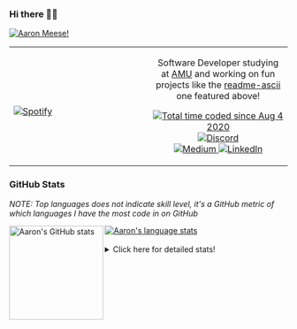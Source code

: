 ### Hi there 👋🏻
[![Aaron Meese!](https://user-images.githubusercontent.com/17814535/88975338-a2aabf00-d27f-11ea-963f-8a19608716b4.png)](https://github.com/ajmeese7/readme-ascii "README ASCII")

<!-- Modified from project here: https://github.com/novatorem/novatorem -->
<table width="100%"> 
  <tr>
  <td width="50%">
      
&nbsp; <br> [![Spotify](https://ajmeese7.vercel.app/api/spotify)](https://open.spotify.com/user/ajmeese)

  </td>
  <td width="50%">
    <p align="center">
    Software Developer studying at <a href="https://www.amu.apus.edu/">AMU</a> and working on fun 
    projects like the <a href="https://github.com/ajmeese7/readme-ascii">readme-ascii</a> one featured above!
    </p>
    <p align="center">
      <a href="https://wakatime.com/@f726891d-3b02-46cd-9b60-e8c59f9e2b14">
        <img src="https://wakatime.com/badge/user/f726891d-3b02-46cd-9b60-e8c59f9e2b14.svg" alt="Total time coded since Aug 4 2020" title="WakaTime" />
      </a>
      <a href="http://link.aaronmeese.com/discord">
        <img src="https://img.shields.io/badge/discord-ajmeese7%234835-369?style=flat-square&logo=discord&logoColor=white&color=purple" alt="Discord" title="Discord">
      </a>
      <br />
      <a href="https://link.aaronmeese.com/medium">
        <img src="https://img.shields.io/badge/medium-ajmeese7-1DB954?style=flat-square&logo=medium&logoColor=white" alt="Medium" title="Medium">
      </a>
      <a href="https://link.aaronmeese.com/linkedin">
        <img src="https://img.shields.io/badge/linkedIn-aaronmeese-1DB954?style=flat-square&logo=linkedin&logoColor=white&color=blue" alt="LinkedIn" title="LinkedIn">
      </a>
    </p>
  </td>

</table>

[//]: <> (The `&nbsp;` is to have Aphelion take up more space)

### GitHub Stats ###
*NOTE: Top languages does not indicate skill level, it's a GitHub metric of which languages I have the most code in on GitHub*

<a href="https://profile-summary-for-github.com/user/ajmeese7">
  <img align="left" height="170px" src="https://github-readme-stats.vercel.app/api?username=ajmeese7&show_icons=true&line_height=27&count_private=true&include_all_commits=true" alt="Aaron's GitHub stats"/>
  <img src="https://github-readme-stats.vercel.app/api/top-langs/?username=ajmeese7&hide_langs_below=5&layout=compact" alt="Aaron's language stats"/>
</a>

<br />
<br />
<details>
<summary>Click here for detailed stats!</summary>

### :zap: Recent Activity
<!--START_SECTION:activity-->
1. 🗣 Commented on [#5084](https://github.com/openemr/openemr/issues/5084) in [openemr/openemr](https://github.com/openemr/openemr)
2. 🗣 Commented on [#5084](https://github.com/openemr/openemr/issues/5084) in [openemr/openemr](https://github.com/openemr/openemr)
3. ❗️ Opened issue [#5084](https://github.com/openemr/openemr/issues/5084) in [openemr/openemr](https://github.com/openemr/openemr)
4. 💪 Opened PR [#315](https://github.com/openemr/openemr-devops/pull/315) in [openemr/openemr-devops](https://github.com/openemr/openemr-devops)
5. 🗣 Commented on [#60](https://github.com/lsirivong/gatsby-plugin-modal-routing/issues/60) in [lsirivong/gatsby-plugin-modal-routing](https://github.com/lsirivong/gatsby-plugin-modal-routing)
<!--END_SECTION:activity-->

### 🧐 Waka Stats
<!--START_SECTION:waka-->
![Code Time](http://img.shields.io/badge/Code%20Time-924%20hrs%2038%20mins-blue)

**🐱 My GitHub Data** 

> 🏆 437 Contributions in the Year 2022
 > 
> 📦 356.5 kB Used in GitHub's Storage 
 > 
> 💼 Opted to Hire
 > 
> 📜 69 Public Repositories 
 > 
> 🔑 24 Private Repositories  
 > 
**I'm an Early 🐤** 

```text
🌞 Morning    246 commits    ██████░░░░░░░░░░░░░░░░░░░   26.8% 
🌆 Daytime    340 commits    █████████░░░░░░░░░░░░░░░░   37.04% 
🌃 Evening    320 commits    ████████░░░░░░░░░░░░░░░░░   34.86% 
🌙 Night      12 commits     ░░░░░░░░░░░░░░░░░░░░░░░░░   1.31%

```
📅 **I'm Most Productive on Sunday** 

```text
Monday       107 commits    ███░░░░░░░░░░░░░░░░░░░░░░   11.66% 
Tuesday      137 commits    ███░░░░░░░░░░░░░░░░░░░░░░   14.92% 
Wednesday    119 commits    ███░░░░░░░░░░░░░░░░░░░░░░   12.96% 
Thursday     126 commits    ███░░░░░░░░░░░░░░░░░░░░░░   13.73% 
Friday       117 commits    ███░░░░░░░░░░░░░░░░░░░░░░   12.75% 
Saturday     150 commits    ████░░░░░░░░░░░░░░░░░░░░░   16.34% 
Sunday       162 commits    ████░░░░░░░░░░░░░░░░░░░░░   17.65%

```


📊 **This Week I Spent My Time On** 

```text
⌚︎ Time Zone: America/New_York

💬 Programming Languages: 
PHP                      13 hrs 25 mins      ██████░░░░░░░░░░░░░░░░░░░   27.15% 
TypeScript               12 hrs 21 mins      ██████░░░░░░░░░░░░░░░░░░░   25.02% 
JavaScript               10 hrs 40 mins      █████░░░░░░░░░░░░░░░░░░░░   21.59% 
Markdown                 4 hrs 56 mins       ██░░░░░░░░░░░░░░░░░░░░░░░   10.01% 
YAML                     2 hrs 9 mins        █░░░░░░░░░░░░░░░░░░░░░░░░   4.38%

🐱‍💻 Projects: 
meese.enterprises        14 hrs 55 mins      ███████░░░░░░░░░░░░░░░░░░   30.21% 
sleep-from-home          13 hrs 38 mins      ███████░░░░░░░░░░░░░░░░░░   27.59% 
karameese.com            5 hrs 39 mins       ██░░░░░░░░░░░░░░░░░░░░░░░   11.45% 
aaronmeese.com           4 hrs 22 mins       ██░░░░░░░░░░░░░░░░░░░░░░░   8.84% 
cyberpunk-logo-generator 2 hrs 43 mins       █░░░░░░░░░░░░░░░░░░░░░░░░   5.5%

```

**I Mostly Code in JavaScript** 

```text
JavaScript               32 repos            █████████████░░░░░░░░░░░░   52.46% 
HTML                     8 repos             ███░░░░░░░░░░░░░░░░░░░░░░   13.11% 
Java                     4 repos             █░░░░░░░░░░░░░░░░░░░░░░░░   6.56% 
Python                   4 repos             █░░░░░░░░░░░░░░░░░░░░░░░░   6.56% 
Elixir                   2 repos             ░░░░░░░░░░░░░░░░░░░░░░░░░   3.28%

```



 Last Updated on 03/04/2022 00:06:27 UTC
<!--END_SECTION:waka-->
</details>
